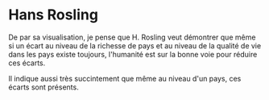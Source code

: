 # Hans Rosling

De par sa visualisation, je pense que H. Rosling veut démontrer que même si un écart au niveau de la richesse de pays et au niveau de la qualité de vie dans les pays existe toujours, l'humanité est sur la bonne voie pour réduire ces écarts.

Il indique aussi très succintement que même au niveau d'un pays, ces écarts sont présents.